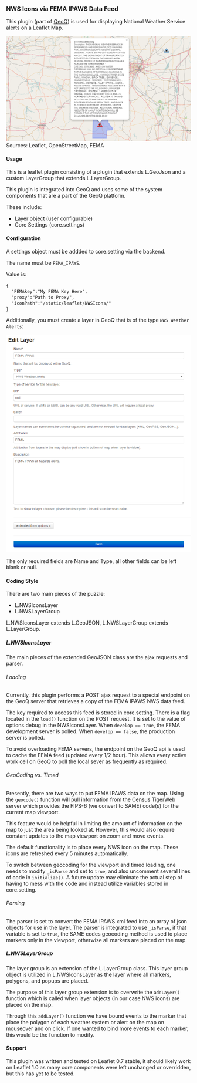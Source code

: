 ### NWS Icons via FEMA IPAWS Data Feed

This plugin (part of [QeoQ](https://github.com/ngageoint/geoq)) is used for displaying National Weather Service alerts on a Leaflet Map.

![](examples/Weather_Icons_On_Screen.png)
Sources: Leaflet, OpenStreetMap, FEMA

#### Usage
This is a leaflet plugin consisting of a plugin that extends L.GeoJson and a custom LayerGroup that extends L.LayerGroup.

This plugin is integrated into GeoQ and uses some of the system components that are a part of the GeoQ platform.

These include:
- Layer object (user configurable)
- Core Settings (core.settings)

#### Configuration
A settings object must be addded to core.setting via the backend.

The name must be `FEMA_IPAWS`.

Value is:
```
{
  "FEMAkey":"My FEMA Key Here",
  "proxy":"Path to Proxy",
  "iconPath":"/static/leaflet/NWSIcons/"
}
```

Additionally, you must create a layer in GeoQ that is of the type `NWS Weather Alerts`:

![](examples/NWS_Layer.png)

The only required fields are Name and Type, all other fields can be left blank or null.

#### Coding Style

There are two main pieces of the puzzle:
- L.NWSIconsLayer
- L.NWSLayerGroup

L.NWSIconsLayer extends L.GeoJSON, L.NWSLayerGroup extends L.LayerGroup.

##### L.NWSIconsLayer
The main pieces of the extended GeoJSON class are the ajax requests and parser.

###### Loading
Currently, this plugin performs a POST ajax request to a special endpoint on the GeoQ server that retrieves a copy of the FEMA IPAWS NWS data feed.

The key required to access this feed is stored in core.setting. There is a flag located in the `load()` function on the POST request. It is set to the value of options.debug in the NWSIconsLayer. When `develop == true`, the FEMA development server is polled. When `develop == false`, the production server is polled.

To avoid overloading FEMA servers, the endpoint on the GeoQ api is used to cache the FEMA feed (updated every 1/2 hour). This allows every active work cell on GeoQ to poll the local sever as frequently as required.

###### GeoCoding vs. Timed
Presently, there are two ways to put FEMA IPAWS data on the map. Using the `geocode()` function will pull information from the Census TigerWeb server which provides the FIPS-6 (we convert to SAME) code(s) for the current map viewport.

This feature would be helpful in limiting the amount of information on the map to just the area being looked at. However, this would also require constant updates to the map viewport on zoom and move events.

The default functionality is to place every NWS icon on the map. These icons are refreshed every 5 minutes automatically.

To switch between geocoding for the viewport and timed loading, one needs to modify `_isParse` and set to `true`, and also uncomment several lines of code in `initialize()`. A future update may eliminate the actual step of having to mess with the code and instead utilize variables stored in core.setting.

###### Parsing
The parser is set to convert the FEMA IPAWS xml feed into an array of json objects for use in the layer. The parser is integrated to use `_isParse`, if that variable is set to `true`, the SAME codes geocoding method is used to place markers only in the viewport, otherwise all markers are placed on the map.

##### L.NWSLayerGroup
The layer group is an extension of the L.LayerGroup class. This layer group object is utilized in L.NWSIconsLayer as the layer where all markers, polygons, and popups are placed.

The purpose of this layer group extension is to overwrite the `addLayer()` function which is called when layer objects (in our case NWS icons) are placed on the map.

Through this `addLayer()` function we have bound events to the marker that place the polygon of each weather system or alert on the map on mouseover and on click. If one wanted to bind more events to each marker, this would be the function to modify.

#### Support
This plugin was written and tested on Leaflet 0.7 stable, it should likely work on Leaflet 1.0 as many core components were left unchanged or overridden, but this has yet to be tested.
